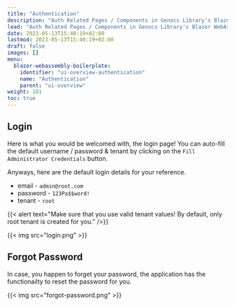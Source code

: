 ```yaml
---
title: "Authentication"
description: "Auth Related Pages / Components in Genocs Library's Blazor WebAssembly Boilerplate."
lead: "Auth Related Pages / Components in Genocs Library's Blazor WebAssembly Boilerplate."
date: 2023-05-13T15:40:19+02:00
lastmod: 2023-05-13T15:40:19+02:00
draft: false
images: []
menu:
  blazor-webassembly-boilerplate:
    identifier: "ui-overview-authentication"
    name: "Authentication"
    parent: "ui-overview"
weight: 101
toc: true
---
```


## Login

Here is what you would be welcomed with, the login page! You can auto-fill the default username / password & tenant by clicking on the `Fill Administrator Credentials` button.

Anyways, here are the default login details for your reference.

- email - `admin@root.com`
- password - `123Pa$$word!`
- tenant - `root`

{{< alert text="Make sure that you use valid tenant values! By default, only root tenant is created for you." />}}

{{< img src="login.png" >}}

## Forgot Password

In case, you happen to forget your password, the application has the functionailty to reset the password for you.

{{< img src="forgot-password.png" >}}
